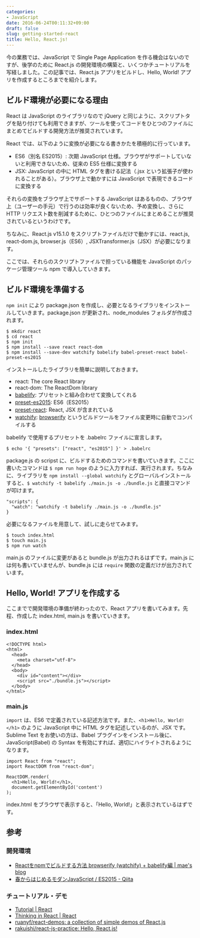 ```yaml
---
categories:
- JavaScript
date: 2016-06-24T00:11:32+09:00
draft: false
slug: getting-started-react
title: Hello, React.js!
---
```


今の業務では、JavaScript で Single Page Application を作る機会はないのですが、後学のために React.js の開発環境の構築と、いくつかチュートリアルを写経しました。この記事では、React.js アプリをビルドし、Hello, World! アプリを作成するところまでを紹介します。

## ビルド環境が必要になる理由

React は JavaScript のライブラリなので jQuery と同じように、スクリプトタグを貼り付けても利用できますが、ツールを使ってコードをひとつのファイルにまとめてビルドする開発方法が推奨されています。

React では、以下のように変換が必要になる書きかたを積極的に行っています。

* ES6（別名 ES2015）: 次期 JavaScript 仕様。ブラウザがサポートしていないと利用できないため、従来の ES5 仕様に変換する
* JSX: JavaScript の中に HTML タグを書ける記法（.jsx という拡張子が使われることがある）。ブラウザ上で動かすには JavaScript で表現できるコードに変換する

それらの変換をブラウザ上でサポートする JavaScript はあるものの、ブラウザ上（ユーザーの手元）で行うのは効率が良くないため、予め変換し、さらに HTTP リクエスト数を削減するために、ひとつのファイルにまとめることが推奨されているというわけです。

ちなみに、React.js v15.1.0 をスクリプトファイルだけで動かすには、react.js, react-dom.js, browser.js（ES6）, JSXTransformer.js（JSX）が必要になります。

ここでは、それらのスクリプトファイルで担っている機能を JavaScript のパッケージ管理ツール npm で導入していきます。

## ビルド環境を準備する

`npm init` により package.json を作成し、必要となるライブラリをインストールしていきます。package.json が更新され、node_modules フォルダが作成されます。

```
$ mkdir react
$ cd react
$ npm init
$ npm install --save react react-dom
$ npm install --save-dev watchify babelify babel-preset-react babel-preset-es2015
```

インストールしたライブラリを簡単に説明しておきます。

* react: The core React library
* react-dom: The ReactDom library
* [babelify](https://github.com/babel/babelify): プリセットと組み合わせて変換してくれる
* [preset-es2015](http://babeljs.io/docs/plugins/preset-es2015/): ES6（ES2015）
* [preset-react](http://babeljs.io/docs/plugins/preset-react/): React, JSX が含まれている
* [watchify](https://github.com/substack/watchify): [browserify](https://github.com/substack/node-browserify) というビルドツールをファイル変更時に自動でコンパイルする

babelify で使用するプリセットを .babelrc ファイルに宣言します。

```
$ echo '{ "presets": ["react", "es2015"] }' > .babelrc
```

package.js の scripst に、ビルドするためのコマンドを書いていきます。ここに書いたコマンドは `$ npm run hoge` のように入力すれば、実行されます。ちなみに、ライブラリを `npm install --global watchify` とグローバルインストールすると、`$ watchify -t babelify ./main.js -o ./bundle.js` と直接コマンドが叩けます。

```
"scripts": {
  "watch": "watchify -t babelify ./main.js -o ./bundle.js"
}
```

必要になるファイルを用意して、試しに走らせてみます。

```
$ touch index.html
$ touch main.js
$ npm run watch
```

main.js のファイルに変更があると bundle.js が出力されるはずです。main.js には何も書いていませんが、bundle.js には `require` 関数の定義だけが出力されています。

## Hello, World! アプリを作成する

ここまでで開発環境の準備が終わったので、React アプリを書いてみます。先程、作成した index.html, main.js を書いていきます。

### index.html

```
<!DOCTYPE html>
<html>
  <head>
    <meta charset="utf-8">
  </head>
  <body>
    <div id="content"></div>
    <script src="./bundle.js"></script>
  </body>
</html>
```

### main.js

`import` は、ES6 で定義されている記述方法です。また、`<h1>Hello, World!</h1>` のように JavaScript 中に HTML タグを記述しているのが、JSX です。Sublime Text をお使いの方は、Babel プラグインをインストール後に、JavaScript(Babel) の Syntax を有効にすれば、適切にハイライトされるようになります。

```
import React from "react";
import ReactDOM from "react-dom";

ReactDOM.render(
  <h1>Hello, World!</h1>,
  document.getElementById('content')
);
```

index.html をブラウザで表示すると、「Hello, World!」と表示されているはずです。

## 参考

### 開発環境

* [Reactをnpmでビルドする方法 browserify (watchify) + babelify編 | mae's blog](http://mae.chab.in/archives/2765)
* [春からはじめるモダンJavaScript / ES2015 - Qiita](http://qiita.com/mizchi/items/3bbb3f466a3b5011b509)

### チュートリアル・デモ

* [Tutorial | React](https://facebook.github.io/react/docs/tutorial.html)
* [Thinking in React | React](https://facebook.github.io/react/docs/thinking-in-react.html)
* [ruanyf/react-demos: a collection of simple demos of React.js](https://github.com/ruanyf/react-demos)
* [rakuishi/react-js-practice: Hello, React.js!](https://github.com/rakuishi/react-js-practice)
